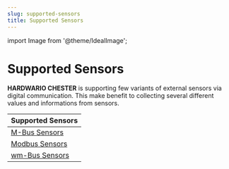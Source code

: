 ```yaml
---
slug: supported-sensors
title: Supported Sensors
---
```


import Image from '@theme/IdealImage';

# Supported Sensors

**HARDWARIO CHESTER** is supporting few variants of external sensors via digital communication. This make benefit to collecting several different values and informations from sensors.

| Supported Sensors |
|-------------------|
| [M-Bus Sensors](chester/supported-sensors/m-bus.md)   |
| [Modbus Sensors](chester/supported-sensors/modbus.md)    |
| [wm-Bus Sensors](chester/supported-sensors/wm-bus.md)    |

